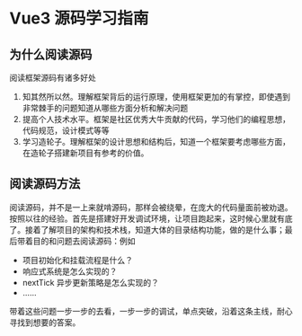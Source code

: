 # Vue3 源码学习指南

## 为什么阅读源码

阅读框架源码有诸多好处

1. 知其然所以然。理解框架背后的运行原理，使用框架更加的有掌控，即使遇到非常棘手的问题知道从哪些方面分析和解决问题
2. 提高个人技术水平。框架是社区优秀大牛贡献的代码，学习他们的编程思想，代码规范，设计模式等等
3. 学习造轮子。理解框架的设计思想和结构后，知道一个框架要考虑哪些方面，在造轮子搭建新项目有参考的价值。

## 阅读源码方法

阅读源码，并不是一上来就啃源码，那样会被绕晕，在庞大的代码量面前被劝退。按照以往的经验。首先是搭建好开发调试环境，让项目跑起来，这时候心里就有底了。接着了解项目的架构和技术栈，知道大体的目录结构功能，做的是什么事；最后带着目的和问题去阅读源码：例如

- 项目初始化和挂载流程是什么？
- 响应式系统是怎么实现的？
- nextTick 异步更新策略是怎么实现的？
- ……

带着这些问题一步一步的去看，一步一步的调试，单点突破，沿着这条主线，耐心寻找到想要的答案。
